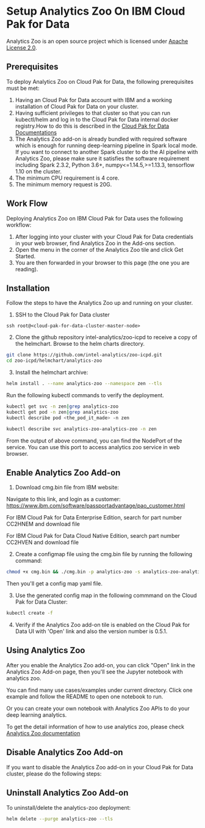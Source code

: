 # Setup Analytics Zoo On IBM Cloud Pak for Data

Analytics Zoo is an open source project which is licensed under [Apache License 2.0](https://github.com/intel-analytics/analytics-zoo/blob/master/LICENSE).

## **Prerequisites**
To deploy Analytics Zoo on Cloud Pak for Data, the following prerequisites must be met:
1. Having an Cloud Pak for Data account with IBM and a working installation of Cloud Pak for Data on your cluster.
2. Having sufficient privileges to that cluster so that you can run kubectl/helm and log in to the Cloud Pak for Data internal docker registry.How to do this is described in the [Cloud Pak for Data Documentations](https://docs-icpdata.mybluemix.net/docs/content/SSQNUZ_current/com.ibm.icpdata.doc/zen/overview/overview.html)
3. The Analytics Zoo add-on is already bundled with required software which is enough for running deep-learning pipeline in Spark local mode. If you want to connect to another Spark cluster to do the AI pipeline with Analytics Zoo, please make sure it satisfies the software requirement including Spark 2.3.2, Python 3.6+, numpy<=1.14.5,>=1.13.3, tensorflow 1.10 on the cluster.
4. The minimum CPU requirement is 4 core.
5. The minimum memory request is 20G. 

## **Work Flow**
Deploying Analytics Zoo on IBM Cloud Pak for Data uses the following workflow:

1. After logging into your cluster with your Cloud Pak for Data credentials in your web browser, find Analytics Zoo in the Add-ons section.
2. Open the menu in the corner of the Analytics Zoo tile and click Get Started.
3. You are then forwarded in your browser to this page (the one you are reading).

## **Installation**
Follow the steps to have the Analytics Zoo up and running on your cluster.

1.  SSH to the Cloud Pak for Data cluster
```
ssh root@<cloud-pak-for-data-cluster-master-node>
```
2. Clone the github repository intel-analytics/zoo-icpd to receive a copy of the helmchart. Browse to the helm charts directory.
```bash
git clone https://github.com/intel-analytics/zoo-icpd.git
cd zoo-icpd/helmchart/analytics-zoo
```
3. Install the helmchart archive:
```bash
helm install . --name analytics-zoo --namespace zen --tls
```
Run the following kubectl commands to verify the deployment.
```bash
kubectl get svc -n zen|grep analytics-zoo
kubectl get pod -n zen|grep analytics-zoo
kubectl describe pod <the_pod_it_made> -n zen
```
```bash
kubectl describe svc analytics-zoo-analytics-zoo -n zen
```
From the output of above command, you can find the NodePort of the service. You can use this port to access analytics zoo service in web browser. 

## **Enable Analytics Zoo Add-on**
1. Download cmg.bin file from IBM website:

Navigate to this link, and login as a customer: https://www.ibm.com/software/passportadvantage/pao_customer.html
   
For IBM Cloud Pak for Data Enterprise Edition, search for part number CC2HNEM and download file

For IBM Cloud Pak for Data Cloud Native Edition, search part number CC2HVEN and download file

2. Create a configmap file using the cmg.bin file by running the following command:
```bash
chmod +x cmg.bin && ./cmg.bin -p analytics-zoo -s analytics-zoo-analytics-zoo -n zen -v 0.5.1 -c http://Your_Cluster_Address:Analytics_Zoo_NodePort/tree?token=1234qwer
```
Then you'll get a config map yaml file.

3. Use the generated config map in the following commmand on the Cloud Pak for Data Cluster:
```bash
kubectl create -f 
```
4. Verify if the Analytics Zoo add-on tile is enabled on the Cloud Pak for Data UI with 'Open' link and also the version number is 0.5.1.

## Using Analytics Zoo
After you enable the Analytics Zoo add-on, you can click "Open" link in the Analytics Zoo Add-on page, then you'll see the Jupyter notebook with analytics zoo. 

You can find many use cases/examples under current directory. Click one example and follow the README to open one notebook to run. 

Or you can create your own notebook with Analytics Zoo APIs to do your deep learning analytics. 

To get the detail information of how to use analytics zoo, please check [Analytics Zoo documentation](https://analytics-zoo.github.io)

## **Disable Analytics Zoo Add-on**
If you want to disable the Analytics Zoo add-on in your Cloud Pak for Data cluster, please do the following steps:

## **Uninstall Analytics Zoo Add-on**
To uninstall/delete the analytics-zoo deployment:
```bash
helm delete --purge analytics-zoo --tls
```
